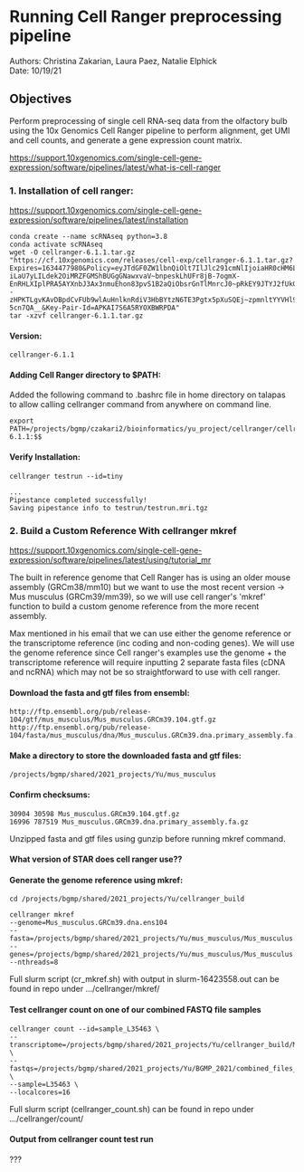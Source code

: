 # Running Cell Ranger preprocessing pipeline

Authors: Christina Zakarian, Laura Paez, Natalie Elphick   
Date: 10/19/21   

## Objectives
Perform preprocessing of single cell RNA-seq data from the olfactory bulb using the 10x Genomics Cell Ranger pipeline to perform alignment, get UMI and cell counts, and generate a gene expression count matrix.

https://support.10xgenomics.com/single-cell-gene-expression/software/pipelines/latest/what-is-cell-ranger

### 1. Installation of cell ranger:
https://support.10xgenomics.com/single-cell-gene-expression/software/pipelines/latest/installation

```
conda create --name scRNAseq python=3.8
conda activate scRNAseq
wget -O cellranger-6.1.1.tar.gz "https://cf.10xgenomics.com/releases/cell-exp/cellranger-6.1.1.tar.gz?Expires=1634477980&Policy=eyJTdGF0ZW1lbnQiOlt7IlJlc291cmNlIjoiaHR0cHM6Ly9jZi4xMHhnZW5vbWljcy5jb20vcmVsZWFzZXMvY2VsbC1leHAvY2VsbHJhbmdlci02LjEuMS50YXIuZ3oiLCJDb25kaXRpb24iOnsiRGF0ZUxlc3NUaGFuIjp7IkFXUzpFcG9jaFRpbWUiOjE2MzQ0Nzc5ODB9fX1dfQ__&Signature=eaSibOib3RBIi1DAsuePUHjGKR80HqS4AqHwxLHHaYG7Eh-iLaU7yLILdek2OiMRZFGMShBUGgGNawxvaV~bnpeskLhUFr8jB-7ogmX-EnRHLXIplPRA5AYXnbJ3Ax3nmuEhon83pvS1B2aQiObsrGnTlMnrcJ0~pRkEY9JTYJ2fUkGTeSs0GeL34zNeeXey9HXRReWunweyfzMT8JAyfwx--zHPKTLgvKAvDBpdCvFUb9wlAuHnlknRdiV3HbBYtzN6TE3Pgtx5pXuSQEj~zpmnltYYVHl9sC9m4x08j0jWiyhTTWNigozgvjxcHSrj1lf2WfHh6IJMCAP-5cn7QA__&Key-Pair-Id=APKAI7S6A5RYOXBWRPDA"
tar -xzvf cellranger-6.1.1.tar.gz
```

#### Version:
```
cellranger-6.1.1 
```

#### Adding Cell Ranger directory to $PATH:
Added the following command to .bashrc file in home directory on talapas to allow calling cellranger command from anywhere on command line.
```
export PATH=/projects/bgmp/czakari2/bioinformatics/yu_project/cellranger/cellranger-6.1.1:$$
```

#### Verify Installation:
```
cellranger testrun --id=tiny

...
Pipestance completed successfully!
Saving pipestance info to testrun/testrun.mri.tgz
```

### 2. Build a Custom Reference With cellranger mkref  

https://support.10xgenomics.com/single-cell-gene-expression/software/pipelines/latest/using/tutorial_mr  

The built in reference genome that Cell Ranger has is using an older mouse assembly (GRCm38/mm10) but we want to use the most recent version -> Mus musculus (GRCm39/mm39), so we will use cell ranger's 'mkref' function to 
build a custom genome reference from the more recent assembly. 

Max mentioned in his email that we can use either the genome reference or the transcriptome reference (inc coding and non-coding genes). We will use the genome reference since Cell ranger's examples use the genome + the transcriptome reference will require inputting 2 separate fasta files (cDNA and ncRNA) which may not be so straightforward to use with cell ranger.

#### Download the fasta and gtf files from ensembl:
```
http://ftp.ensembl.org/pub/release-104/gtf/mus_musculus/Mus_musculus.GRCm39.104.gtf.gz
http://ftp.ensembl.org/pub/release-104/fasta/mus_musculus/dna/Mus_musculus.GRCm39.dna.primary_assembly.fa.gz
```

#### Make a directory to store the downloaded fasta and gtf files:
```
/projects/bgmp/shared/2021_projects/Yu/mus_musculus
```

#### Confirm checksums:
```
30904 30598 Mus_musculus.GRCm39.104.gtf.gz
16996 787519 Mus_musculus.GRCm39.dna.primary_assembly.fa.gz
```

Unzipped fasta and gtf files using gunzip before running mkref command.

#### What version of STAR does cell ranger use??

#### Generate the genome reference using mkref:
```
cd /projects/bgmp/shared/2021_projects/Yu/cellranger_build

cellranger mkref 
--genome=Mus_musculus.GRCm39.dna.ens104
--fasta=/projects/bgmp/shared/2021_projects/Yu/mus_musculus/Mus_musculus.GRCm39.dna.primary_assembly.fa 
--genes=/projects/bgmp/shared/2021_projects/Yu/mus_musculus/Mus_musculus.GRCm39.104.gtf
--nthreads=8
```
Full slurm script (cr_mkref.sh) with output in slurm-16423558.out can be found in repo under .../cellranger/mkref/

#### Test cellranger count on one of our combined FASTQ file samples
```
cellranger count --id=sample_L35463 \
--transcriptome=/projects/bgmp/shared/2021_projects/Yu/cellranger_build/Mus_musculus.GRCm39.dna.ens104 \
--fastqs=/projects/bgmp/shared/2021_projects/Yu/BGMP_2021/combined_files_output \
--sample=L35463 \
--localcores=16
```
Full slurm script (cellranger_count.sh) can be found in repo under .../cellranger/count/

#### Output from cellranger count test run

???